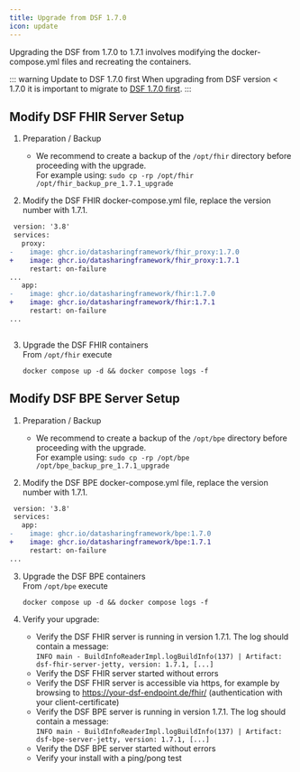 ```yaml
---
title: Upgrade from DSF 1.7.0
icon: update
---
```


Upgrading the DSF from 1.7.0 to 1.7.1 involves modifying the docker-compose.yml files and recreating the containers. 

::: warning Update to DSF 1.7.0 first
When upgrading from DSF version < 1.7.0 it is important to migrate to [DSF 1.7.0 first](../../v1.7.0/maintain/upgrade-from-1).
:::


## Modify DSF FHIR Server Setup
1. Preparation / Backup
    * We recommend to create a backup of the `/opt/fhir` directory before proceeding with the upgrade.  
    For example using: `sudo cp -rp /opt/fhir /opt/fhir_backup_pre_1.7.1_upgrade`

2. Modify the DSF FHIR docker-compose.yml file, replace the version number with 1.7.1.
```diff
 version: '3.8'
 services:
   proxy:
-    image: ghcr.io/datasharingframework/fhir_proxy:1.7.0
+    image: ghcr.io/datasharingframework/fhir_proxy:1.7.1
     restart: on-failure
...
   app:
-    image: ghcr.io/datasharingframework/fhir:1.7.0
+    image: ghcr.io/datasharingframework/fhir:1.7.1
     restart: on-failure
...
 
```

3. Upgrade the DSF FHIR containers  
    From `/opt/fhir` execute  
    ```
    docker compose up -d && docker compose logs -f
    ```

## Modify DSF BPE Server Setup
1. Preparation / Backup
    * We recommend to create a backup of the `/opt/bpe` directory before proceeding with the upgrade.  
    For example using: `sudo cp -rp /opt/bpe /opt/bpe_backup_pre_1.7.1_upgrade`

2. Modify the DSF BPE docker-compose.yml file, replace the version number with 1.7.1.
```diff
 version: '3.8'
 services:
   app:
-    image: ghcr.io/datasharingframework/bpe:1.7.0
+    image: ghcr.io/datasharingframework/bpe:1.7.1
     restart: on-failure
...
```

3. Upgrade the DSF BPE containers  
    From `/opt/bpe` execute  
    ```
    docker compose up -d && docker compose logs -f
    ```

4. Verify your upgrade:
    * Verify the DSF FHIR server is running in version 1.7.1. The log should contain a message:  
        `INFO main - BuildInfoReaderImpl.logBuildInfo(137) | Artifact: dsf-fhir-server-jetty, version: 1.7.1, [...]`
    * Verify the DSF FHIR server started without errors
    * Verify the DSF FHIR server is accessible via https, for example by browsing to https://your-dsf-endpoint.de/fhir/ (authentication with your client-certificate)
    * Verify the DSF BPE server is running in version 1.7.1. The log should contain a message:  
        `INFO main - BuildInfoReaderImpl.logBuildInfo(137) | Artifact: dsf-bpe-server-jetty, version: 1.7.1, [...]`
    * Verify the DSF BPE server started without errors
    * Verify your install with a ping/pong test  
